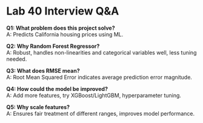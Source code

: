 # Lab 40 Interview Q&A

**Q1: What problem does this project solve?**  
A: Predicts California housing prices using ML.

**Q2: Why Random Forest Regressor?**  
A: Robust, handles non-linearities and categorical variables well, less tuning needed.

**Q3: What does RMSE mean?**  
A: Root Mean Squared Error indicates average prediction error magnitude.

**Q4: How could the model be improved?**  
A: Add more features, try XGBoost/LightGBM, hyperparameter tuning.

**Q5: Why scale features?**  
A: Ensures fair treatment of different ranges, improves model performance.
